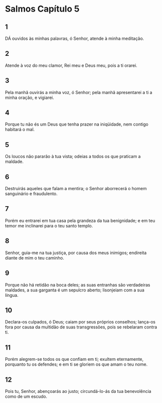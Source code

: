 # Salmos Capítulo 5

## 1
DÁ ouvidos às minhas palavras, ó Senhor, atende à minha meditação.

## 2
Atende à voz do meu clamor, Rei meu e Deus meu, pois a ti orarei.

## 3
Pela manhã ouvirás a minha voz, ó Senhor; pela manhã apresentarei a ti a minha oração, e vigiarei.

## 4
Porque tu não és um Deus que tenha prazer na iniqüidade, nem contigo habitará o mal.

## 5
Os loucos não pararão à tua vista; odeias a todos os que praticam a maldade.

## 6
Destruirás aqueles que falam a mentira; o Senhor aborrecerá o homem sanguinário e fraudulento.

## 7
Porém eu entrarei em tua casa pela grandeza da tua benignidade; e em teu temor me inclinarei para o teu santo templo.

## 8
Senhor, guia-me na tua justiça, por causa dos meus inimigos; endireita diante de mim o teu caminho.

## 9
Porque não há retidão na boca deles; as suas entranhas são verdadeiras maldades, a sua garganta é um sepulcro aberto; lisonjeiam com a sua língua.

## 10
Declara-os culpados, ó Deus; caiam por seus próprios conselhos; lança-os fora por causa da multidão de suas transgressões, pois se rebelaram contra ti.

## 11
Porém alegrem-se todos os que confiam em ti; exultem eternamente, porquanto tu os defendes; e em ti se gloriem os que amam o teu nome.

## 12
Pois tu, Senhor, abençoarás ao justo; circundá-lo-ás da tua benevolência como de um escudo.

